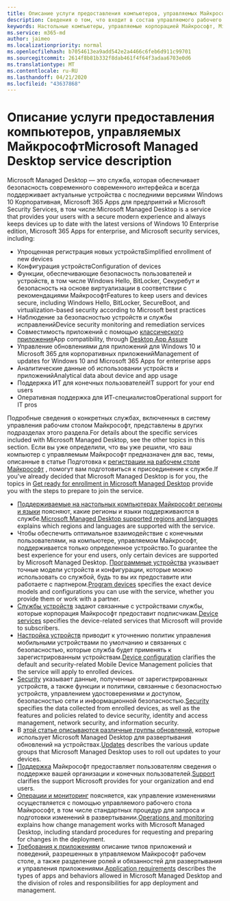 ```yaml
---
title: Описание услуги предоставления компьютеров, управляемых Майкрософт
description: Сведения о том, что входит в состав управляемого рабочего стола Майкрософт в качестве службы
keywords: Настольные компьютеры, управляемые корпорацией Майкрософт, Microsoft 365, служба, документация
ms.service: m365-md
author: jaimeo
ms.localizationpriority: normal
ms.openlocfilehash: b7054613ea9add542e2a4466c6feb6d911c99701
ms.sourcegitcommit: 2614f8b81b332f8dab461f4f64f3adaa6703e0d6
ms.translationtype: MT
ms.contentlocale: ru-RU
ms.lasthandoff: 04/21/2020
ms.locfileid: "43637868"
---
```

# <a name="microsoft-managed-desktop-service-description"></a><span data-ttu-id="c3991-104">Описание услуги предоставления компьютеров, управляемых Майкрософт</span><span class="sxs-lookup"><span data-stu-id="c3991-104">Microsoft Managed Desktop service description</span></span>

<span data-ttu-id="c3991-105">Microsoft Managed Desktop — это служба, которая обеспечивает безопасность современного современного интерфейса и всегда поддерживает актуальные устройства с последними версиями Windows 10 Корпоративная, Microsoft 365 Apps для предприятий и Microsoft Security Services, в том числе:</span><span class="sxs-lookup"><span data-stu-id="c3991-105">Microsoft Managed Desktop is a service that provides your users with a secure modern experience and always keeps devices up to date with the latest versions of Windows 10 Enterprise edition, Microsoft 365 Apps for enterprise, and Microsoft security services, including:</span></span>

- <span data-ttu-id="c3991-106">Упрощенная регистрация новых устройств</span><span class="sxs-lookup"><span data-stu-id="c3991-106">Simplified enrollment of new devices</span></span>
- <span data-ttu-id="c3991-107">Конфигурация устройств</span><span class="sxs-lookup"><span data-stu-id="c3991-107">Configuration of devices</span></span>
- <span data-ttu-id="c3991-108">Функции, обеспечивающие безопасность пользователей и устройств, в том числе Windows Hello, BitLocker, Секуребут и безопасность на основе виртуализации в соответствии с рекомендациями Майкрософт</span><span class="sxs-lookup"><span data-stu-id="c3991-108">Features to keep users and devices secure, including Windows Hello, BitLocker, SecureBoot, and virtualization-based security according to Microsoft best practices</span></span>
- <span data-ttu-id="c3991-109">Наблюдение за безопасностью устройств и службы исправлений</span><span class="sxs-lookup"><span data-stu-id="c3991-109">Device security monitoring and remediation services</span></span>
- <span data-ttu-id="c3991-110">Совместимость приложений с помощью [классического приложения](https://docs.microsoft.com/fasttrack/win-10-desktop-app-assure)</span><span class="sxs-lookup"><span data-stu-id="c3991-110">App compatibility, through [Desktop App Assure](https://docs.microsoft.com/fasttrack/win-10-desktop-app-assure)</span></span>
- <span data-ttu-id="c3991-111">Управление обновлениями для приложений для Windows 10 и Microsoft 365 для корпоративных приложений</span><span class="sxs-lookup"><span data-stu-id="c3991-111">Management of updates for Windows 10 and Microsoft 365 Apps for enterprise apps</span></span>
- <span data-ttu-id="c3991-112">Аналитические данные об использовании устройств и приложений</span><span class="sxs-lookup"><span data-stu-id="c3991-112">Analytical data about device and app usage</span></span>
- <span data-ttu-id="c3991-113">Поддержка ИТ для конечных пользователей</span><span class="sxs-lookup"><span data-stu-id="c3991-113">IT support for your end users</span></span>
- <span data-ttu-id="c3991-114">Оперативная поддержка для ИТ-специалистов</span><span class="sxs-lookup"><span data-stu-id="c3991-114">Operational support for IT pros</span></span>

<span data-ttu-id="c3991-115">Подробные сведения о конкретных службах, включенных в систему управления рабочим столом Майкрософт, представлены в других подразделах этого раздела.</span><span class="sxs-lookup"><span data-stu-id="c3991-115">For details about the specific services included with Microsoft Managed Desktop, see the other topics in this section.</span></span> <span data-ttu-id="c3991-116">Если вы уже определили, что вы уже решили, что ваш компьютер с управляемым Майкрософт предназначен для вас, темы, описанные в статье Подготовка к [регистрации на рабочем столе Майкрософт](https://docs.microsoft.com/microsoft-365/managed-desktop/get-ready/) , помогут вам подготовиться к присоединение к службе.</span><span class="sxs-lookup"><span data-stu-id="c3991-116">If you've already decided that Microsoft Managed Desktop is for you, the topics in [Get ready for enrollment in Microsoft Managed Desktop](https://docs.microsoft.com/microsoft-365/managed-desktop/get-ready/) provide you with the steps to prepare to join the service.</span></span>

- <span data-ttu-id="c3991-117">[Поддерживаемые на настольных компьютерах Майкрософт регионы и языки](regions-languages.md) поясняют, какие регионы и языки поддерживаются в службе.</span><span class="sxs-lookup"><span data-stu-id="c3991-117">[Microsoft Managed Desktop supported regions and languages](regions-languages.md) explains which regions and languages are supported with the service.</span></span>
- <span data-ttu-id="c3991-118">Чтобы обеспечить оптимальное взаимодействие с конечными пользователями, на компьютере, управляемом Майкрософт, поддерживается только определенное устройство.</span><span class="sxs-lookup"><span data-stu-id="c3991-118">To guarantee the best experience for your end users, only certain devices are supported by Microsoft Managed Desktop.</span></span> <span data-ttu-id="c3991-119">[Программные устройства](device-list.md) указывает точные модели устройств и конфигурации, которые можно использовать со службой, будь то вы их предоставите или работаете с партнером.</span><span class="sxs-lookup"><span data-stu-id="c3991-119">[Program devices](device-list.md) specifies the exact device models and configurations you can use with the service, whether you provide them or work with a partner.</span></span>
- <span data-ttu-id="c3991-120">[Службы устройств](device-services.md) задают связанные с устройствами службы, которые корпорация Майкрософт предоставит подписчикам.</span><span class="sxs-lookup"><span data-stu-id="c3991-120">[Device services](device-services.md) specifies the device-related services that Microsoft will provide to subscribers.</span></span>
- <span data-ttu-id="c3991-121">[Настройка устройств](device-policies.md) приводит к уточнению политик управления мобильными устройствами по умолчанию и связанных с безопасностью, которые служба будет применять к зарегистрированным устройствам.</span><span class="sxs-lookup"><span data-stu-id="c3991-121">[Device configuration](device-policies.md) clarifies the default and security-related Mobile Device Management policies that the service will apply to enrolled devices.</span></span>
- <span data-ttu-id="c3991-122">[Security](security.md) указывает данные, полученные от зарегистрированных устройств, а также функции и политики, связанные с безопасностью устройств, управлением удостоверениями и доступом, безопасностью сети и информационной безопасностью.</span><span class="sxs-lookup"><span data-stu-id="c3991-122">[Security](security.md) specifies the data collected from enrolled devices, as well as the features and policies related to device security, identity and access management, network security, and information security.</span></span>
- <span data-ttu-id="c3991-123">В [этой статье описываются различные группы обновлений,](updates.md) которые использует Microsoft Managed Desktop для развертывания обновлений на устройствах.</span><span class="sxs-lookup"><span data-stu-id="c3991-123">[Updates](updates.md) describes the various update groups that Microsoft Managed Desktop uses to roll out updates to your devices.</span></span>
- <span data-ttu-id="c3991-124">[Поддержка](support.md) Майкрософт предоставляет пользователям сведения о поддержке вашей организации и конечных пользователей.</span><span class="sxs-lookup"><span data-stu-id="c3991-124">[Support](support.md) clarifies the support Microsoft provides for your organization and end users.</span></span>
- <span data-ttu-id="c3991-125">[Операции и мониторинг](operations-and-monitoring.md) поясняется, как управление изменениями осуществляется с помощью управляемого рабочего стола Майкрософт, в том числе стандартных процедур для запроса и подготовки изменений в развертывании.</span><span class="sxs-lookup"><span data-stu-id="c3991-125">[Operations and monitoring](operations-and-monitoring.md) explains how change management works with Microsoft Managed Desktop, including standard procedures for requesting and preparing for changes in the deployment.</span></span>
- <span data-ttu-id="c3991-126">[Требования к приложениям](mmd-app-requirements.md) описание типов приложений и поведений, разрешенных в управляемом Майкрософт рабочем столе, а также разделение ролей и обязанностей для развертывания и управления приложениями.</span><span class="sxs-lookup"><span data-stu-id="c3991-126">[Application requirements](mmd-app-requirements.md) describes the types of apps and behaviors allowed in Microsoft Managed Desktop and the division of roles and responsibilities for app deployment and management.</span></span>
